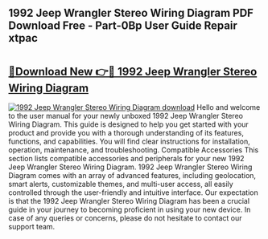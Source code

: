## 1992 Jeep Wrangler Stereo Wiring Diagram PDF Download Free - Part-0Bp User Guide Repair xtpac

# <h2><a href="http://dfszyqg.blite.top/?on=1992+Jeep+Wrangler+Stereo+Wiring+Diagram">🔗Download New 👉🔴 1992 Jeep Wrangler Stereo Wiring Diagram</a></h2>

[![1992 Jeep Wrangler Stereo Wiring Diagram download](https://i.imgur.com/lujVjoI.png)](http://dfszyqg.blite.top/?on=1992+Jeep+Wrangler+Stereo+Wiring+Diagram)
Hello and welcome to the user manual for your newly unboxed 1992 Jeep Wrangler Stereo Wiring Diagram. This guide is designed to help you get started with your product and provide you with a thorough understanding of its features, functions, and capabilities. You will find clear instructions for installation, operation, maintenance, and troubleshooting. Compatible Accessories This section lists compatible accessories and peripherals for your new 1992 Jeep Wrangler Stereo Wiring Diagram. 1992 Jeep Wrangler Stereo Wiring Diagram comes with an array of advanced features, including geolocation, smart alerts, customizable themes, and multi-user access, all easily controlled through the user-friendly and intuitive interface. Our expectation is that the 1992 Jeep Wrangler Stereo Wiring Diagram has been a crucial guide in your journey to becoming proficient in using your new device. In case of any queries or concerns, please do not hesitate to contact our support team.
